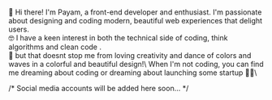 ###
👋 Hi there! I'm Payam, a front-end developer and enthusiast. I'm passionate about designing and coding modern, beautiful web experiences that delight users.\
🤓 I have a keen interest in both the technical side of coding, think algorithms and clean code .\
🎨 but that doesnt stop me from loving creativity and dance of colors and waves in a colorful and beautiful design!\ 
When I'm not coding, you can find me dreaming about coding or dreaming about launching some startup 🧑‍🚀\

/*
 Social media accounts will be added here soon...
*/
 
 
<!--
**payambei/payambei** is a ✨ _special_ ✨ repository because its `README.md` (this file) appears on your GitHub profile.

Here are some ideas to get you started:

- 🔭 I’m currently working on ...
- 🌱 I’m currently learning ...
- 👯 I’m looking to collaborate on ...
- 🤔 I’m looking for help with ...
- 💬 Ask me about ...
- 📫 How to reach me: ...
- 😄 Pronouns: ...
- ⚡ Fun fact: ...
-->
